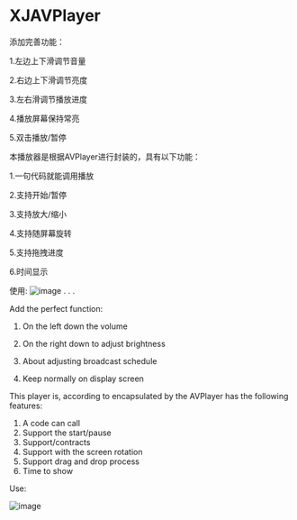 # XJAVPlayer
 
 添加完善功能：
 
 1.左边上下滑调节音量
 
 2.右边上下滑调节亮度
 
 3.左右滑调节播放进度
 
 4.播放屏幕保持常亮
 
 5.双击播放/暂停

  本播放器是根据AVPlayer进行封装的，具有以下功能：

1.一句代码就能调用播放

2.支持开始/暂停

3.支持放大/缩小

4.支持随屏幕旋转

5.支持拖拽进度

6.时间显示

使用:
![image](https://github.com/xjlove/XJAVPlayer/blob/master/屏幕快照%202016-09-05%20下午5.08.17.png)
.
.
.

  Add the perfect function:
  
  1. On the left down the volume
  
  2. On the right down to adjust brightness 
  
  3. About adjusting broadcast schedule
  
  4. Keep normally on display screen
  
  This player is, according to encapsulated by the AVPlayer has the following features:
  </br>
  1. A code can call
  2. Support the start/pause
  3. Support/contracts
  4. Support with the screen rotation
  5. Support drag and drop process
  6. Time to show
  
  Use:

  ![image](https://github.com/xjlove/XJAVPlayer/blob/master/屏幕快照%202016-09-05%20下午5.08.17.png)

